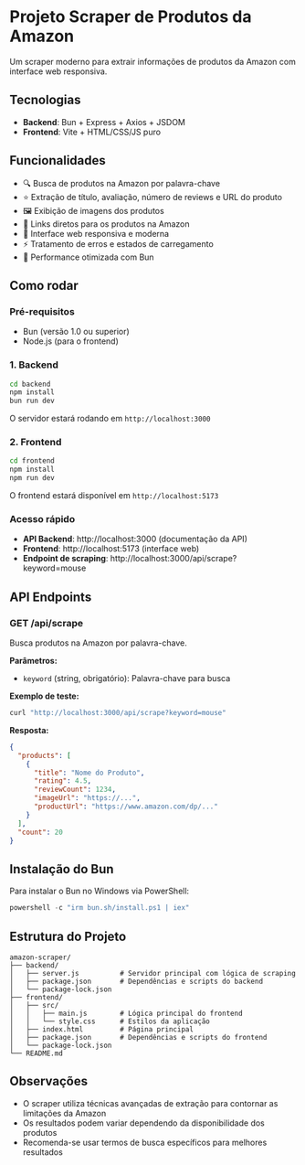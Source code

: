 # Projeto Scraper de Produtos da Amazon

Um scraper moderno para extrair informações de produtos da Amazon com interface web responsiva.

## Tecnologias

- **Backend**: Bun + Express + Axios + JSDOM
- **Frontend**: Vite + HTML/CSS/JS puro

## Funcionalidades

- 🔍 Busca de produtos na Amazon por palavra-chave
- ⭐ Extração de título, avaliação, número de reviews e URL do produto
- 🖼️ Exibição de imagens dos produtos
- 🔗 Links diretos para os produtos na Amazon
- 📱 Interface web responsiva e moderna
- ⚡ Tratamento de erros e estados de carregamento
- 🚀 Performance otimizada com Bun

## Como rodar

### Pré-requisitos

- Bun (versão 1.0 ou superior)
- Node.js (para o frontend)

### 1. Backend

```bash
cd backend
npm install
bun run dev
```

O servidor estará rodando em `http://localhost:3000`

### 2. Frontend

```bash
cd frontend
npm install
npm run dev
```

O frontend estará disponível em `http://localhost:5173`

### Acesso rápido

- **API Backend**: http://localhost:3000 (documentação da API)
- **Frontend**: http://localhost:5173 (interface web)
- **Endpoint de scraping**: http://localhost:3000/api/scrape?keyword=mouse

## API Endpoints

### GET /api/scrape

Busca produtos na Amazon por palavra-chave.

**Parâmetros:**
- `keyword` (string, obrigatório): Palavra-chave para busca

**Exemplo de teste:**
```bash
curl "http://localhost:3000/api/scrape?keyword=mouse"
```

**Resposta:**
```json
{
  "products": [
    {
      "title": "Nome do Produto",
      "rating": 4.5,
      "reviewCount": 1234,
      "imageUrl": "https://...",
      "productUrl": "https://www.amazon.com/dp/..."
    }
  ],
  "count": 20
}
```

## Instalação do Bun

Para instalar o Bun no Windows via PowerShell:

```powershell
powershell -c "irm bun.sh/install.ps1 | iex"
```

## Estrutura do Projeto

```
amazon-scraper/
├── backend/
│   ├── server.js          # Servidor principal com lógica de scraping
│   ├── package.json       # Dependências e scripts do backend
│   └── package-lock.json
├── frontend/
│   ├── src/
│   │   ├── main.js        # Lógica principal do frontend
│   │   └── style.css      # Estilos da aplicação
│   ├── index.html         # Página principal
│   ├── package.json       # Dependências e scripts do frontend
│   └── package-lock.json
└── README.md
```

## Observações

- O scraper utiliza técnicas avançadas de extração para contornar as limitações da Amazon
- Os resultados podem variar dependendo da disponibilidade dos produtos
- Recomenda-se usar termos de busca específicos para melhores resultados
